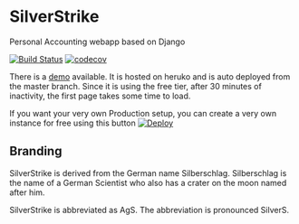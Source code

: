 # SilverStrike
Personal Accounting webapp based on Django


[![Build Status](https://travis-ci.org/PyAccountant/PyAccountant.svg?branch=master)](https://travis-ci.org/PyAccountant/PyAccountant)
[![codecov](https://codecov.io/gh/PyAccountant/PyAccountant/branch/master/graph/badge.svg)](https://codecov.io/gh/PyAccountant/PyAccountant)


There is a [demo](https://pyaccountant.herokuapp.com/) available.
It is hosted on heruko and is auto deployed from the master branch. Since it is using the free tier, after 30 minutes of inactivity, the first page takes some time to load.

If you want your very own Production setup, you can create a very own instance for free using this button [![Deploy](https://www.herokucdn.com/deploy/button.svg)](https://heroku.com/deploy?template=https://github.com/PyAccountant/PyAccountant/tree/heroku)


## Branding

SilverStrike is derived from the German name Silberschlag. Silberschlag is the name of a German Scientist who also has a crater on the moon named after him.

SilverStrike is abbreviated as AgS. The abbreviation is pronounced SilverS.